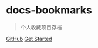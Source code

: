 # docs-bookmarks

> 个人收藏项目存档

[GitHub](https://github.com/ajycc20/docs-bookmarks/)
[Get Started](https://github.com/ajycc20/docs-bookmarks/blob/master/docs/README.md)